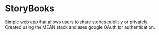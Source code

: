 # StoryBooks
Simple web app that allows users to share stories publicly or privately. Created using the MEAN stack and uses google OAuth for authentication.
